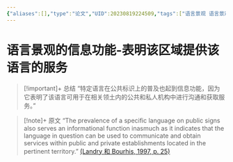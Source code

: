 ```yaml
---
{"aliases":[],"type":"论文","UID":20230819224509,"tags":["语言景观 语言景观的信息功能"],"hock":null,"status":null,"banner_icon":"📄","date":"2023-08-19","dg-publish":true,"permalink":"/10-Card/制卡/语言景观的信息功能-表明该区域提供该语言的服务/","dgPassFrontmatter":true,"noteIcon":""}
---
```


# 语言景观的信息功能-表明该区域提供该语言的服务

> [!important]+ 总结
> “特定语言在公共标识上的普及也起到信息功能，因为它表明了该语言可用于在相关领土内的公共和私人机构中进行沟通和获取服务。”
> 

> [!note]+ 原文
> “The prevalence of a specific language on public signs also serves an informational function inasmuch as it indicates that the language in question can be used to communicate and obtain services within public and private establishments located in the pertinent territory.” [(Landry 和 Bourhis, 1997, p. 25)](zotero://open-pdf/library/items/X8P3SCYQ?page=4&annotation=4Y3S7Y3H)



